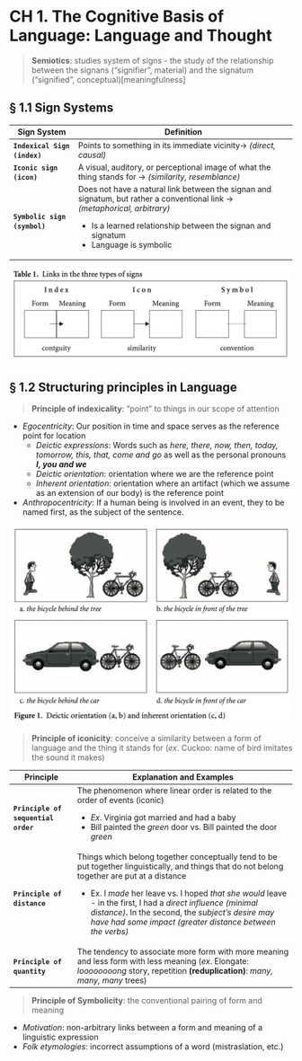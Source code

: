 # CH 1. The Cognitive Basis of Language: Language and Thought

> **Semiotics**: studies system of signs - the study of the relationship between the signans (“signifier”, material) and the signatum (“signified”, conceptual)[meaningfulness]

## § 1.1 Sign Systems

| Sign System | Definition |
|---|---|
| **`Indexical Sign (index)`** | Points to something in its immediate vicinity→ *(direct, causal)* |
| **`Iconic sign (icon)`** | A visual, auditory, or perceptional image of what the thing stands for → *(similarity, resemblance)* |
| **`Symbolic sign (symbol)`** | Does not have a natural link between the signan and signatum, but rather a conventional link → *(metaphorical, arbitrary)*<ul><li> Is a learned relationship between the signan and signatum </li><li> Language is symbolic </li></ul> |

![](2022-07-07-12-40-07.png)

## § 1.2 Structuring principles in Language

> **Principle of indexicality**: “point” to things in our scope of attention

- *Egocentricity*: Our position in time and space serves as the reference point for location  
	- *Deictic expressions*: Words such as *here, there, now, then, today, tomorrow, this, that, come and go* as well as the personal pronouns ***I, you and we***
	- *Deictic orientation*: orientation where we are the reference point 
	- *Inherent orientation*: orientation where  an artifact (which we assume as an extension of our body) is the reference point 
- *Anthropocentricity*: If a human being is involved in an event, they to be named first, as the subject of the sentence.

![](2022-07-07-12-41-09.png)

> **Principle of iconicity**: conceive a similarity between a form of language and the thing it stands for (*ex*. Cuckoo: name of bird imitates the sound it makes)

| Principle | Explanation and Examples |
| --- | --- |
| **`Principle of sequential order`** | The phenomenon where linear order is related to the order of events (iconic)<ul><li>*Ex*. Virginia got married and had a baby</li><li>Bill painted the *green* door vs. Bill painted the door *green*</li></ul> |
| **`Principle of distance`** | Things which belong together conceptually tend to be put together linguistically, and things that do not belong together are put at a distance <ul><li>Ex. I *made* her leave vs. I hoped *that she would* leave - in the first, I had a _direct influence (minimal distance)_. In the second, the _subject’s desire may have had some impact (greater distance between the verbs)_ </li></ul> |
| **`Principle of quantity`** | The tendency to associate more form with more meaning and less form with less meaning (*ex*. Elongate: *loooooooong* story, repetition **(reduplication)**: *many, many, many* trees) 

> **Principle of Symbolicity**: the conventional pairing of form and meaning

- *Motivation*: non-arbitrary links between a form and meaning of a linguistic expression 
- *Folk etymologies*: incorrect assumptions of a word (mistraslation, etc.)